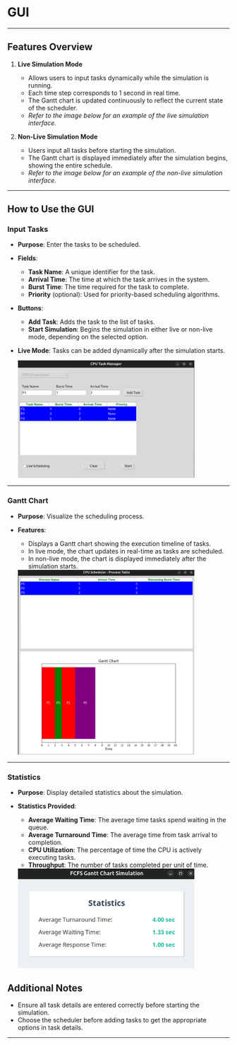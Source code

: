 # GUI

---

## **Features Overview**

1. **Live Simulation Mode**  
   - Allows users to input tasks dynamically while the simulation is running.  
   - Each time step corresponds to 1 second in real time.  
   - The Gantt chart is updated continuously to reflect the current state of the scheduler.  
   - *Refer to the image below for an example of the live simulation interface.*

2. **Non-Live Simulation Mode**  
   - Users input all tasks before starting the simulation.  
   - The Gantt chart is displayed immediately after the simulation begins, showing the entire schedule.  
   - *Refer to the image below for an example of the non-live simulation interface.*

---

## **How to Use the GUI**

### **Input Tasks**
- **Purpose**: Enter the tasks to be scheduled.
- **Fields**:
  - **Task Name**: A unique identifier for the task.
  - **Arrival Time**: The time at which the task arrives in the system.
  - **Burst Time**: The time required for the task to complete.
  - **Priority** (optional): Used for priority-based scheduling algorithms.
- **Buttons**:
  - **Add Task**: Adds the task to the list of tasks.
  - **Start Simulation**: Begins the simulation in either live or non-live mode, depending on the selected option.
- **Live Mode**: Tasks can be added dynamically after the simulation starts.

   <img src="image.png" alt="Task Input Interface" width="400">

---

### **Gantt Chart**
- **Purpose**: Visualize the scheduling process.
- **Features**:
  - Displays a Gantt chart showing the execution timeline of tasks.
  - In live mode, the chart updates in real-time as tasks are scheduled.
  - In non-live mode, the chart is displayed immediately after the simulation starts.

   <img src="image-1.png" alt="Gantt Chart Example" width="400">

---

### **Statistics**
- **Purpose**: Display detailed statistics about the simulation.
- **Statistics Provided**:
  - **Average Waiting Time**: The average time tasks spend waiting in the queue.
  - **Average Turnaround Time**: The average time from task arrival to completion.
  - **CPU Utilization**: The percentage of time the CPU is actively executing tasks.
  - **Throughput**: The number of tasks completed per unit of time.



   <img src="image-2.png" alt="Statistics Page" width="400">

## **Additional Notes**
- Ensure all task details are entered correctly before starting the simulation.
- Choose the scheduler before adding tasks to get the appropriate options in task details.

---